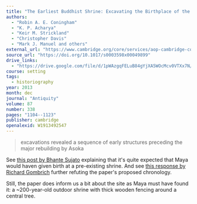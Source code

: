 ```yaml
---
title: "The Earliest Buddhist Shrine: Excavating the Birthplace of the Buddha, Lumbini"
authors:
  - "Robin A. E. Coningham"
  - "K. P. Acharya"
  - "Keir M. Strickland"
  - "Christopher Davis"
  - "Mark J. Manuel and others"
external_url: "https://www.cambridge.org/core/services/aop-cambridge-core/content/view/90338647E132E7B20420CCC9C847E237/S0003598X00049899a.pdf"
source_url: "https://doi.org/10.1017/s0003598x00049899"
drive_links:
  - "https://drive.google.com/file/d/1pWAzgqFELuB84gYjXA5WOcMcv0VTXx7N/view?usp=drivesdk"
course: setting
tags:
  - historiography
year: 2013
month: dec
journal: "Antiquity"
volume: 87
number: 338
pages: "1104--1123"
publisher: cambridge
openalexid: W1913492547
---
```


> excavations revealed a sequence of early structures preceding the major rebuilding by Asoka

See [this post by Bhante Sujato](https://discourse.suttacentral.net/t/birthdate-of-the-buddha-hints-from-archeology/2591/5?u=khemarato.bhikkhu) explaining that it's quite expected that Maya would haven given birth at a pre-existing shrine.
And see [this response by Richard Gombrich](https://ocbs.org/wp-content/uploads/2015/09/rfg1213.pdf) further refuting the paper's proposed chronology.

Still, the paper does inform us a bit about the site as Maya must have found it: a ~200-year-old outdoor shrine with thick wooden fencing around a central tree.
